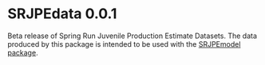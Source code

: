 # SRJPEdata 0.0.1

Beta release of Spring Run Juvenile Production Estimate Datasets. The data produced by this package is intended to be used with the [SRJPEmodel package](https://github.com/SRJPE/SRJPEmodel). 
